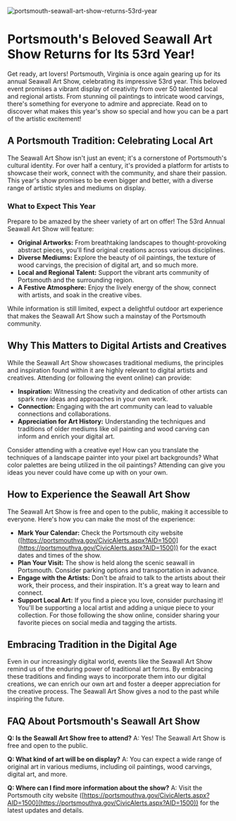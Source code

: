![portsmouth-seawall-art-show-returns-53rd-year](https://images.pexels.com/photos/33317809/pexels-photo-33317809.jpeg?auto=compress&cs=tinysrgb&fit=crop&h=627&w=1200)

# Portsmouth's Beloved Seawall Art Show Returns for Its 53rd Year!

Get ready, art lovers! Portsmouth, Virginia is once again gearing up for its annual Seawall Art Show, celebrating its impressive 53rd year. This beloved event promises a vibrant display of creativity from over 50 talented local and regional artists. From stunning oil paintings to intricate wood carvings, there's something for everyone to admire and appreciate. Read on to discover what makes this year's show so special and how you can be a part of the artistic excitement!

## A Portsmouth Tradition: Celebrating Local Art

The Seawall Art Show isn't just an event; it's a cornerstone of Portsmouth's cultural identity. For over half a century, it's provided a platform for artists to showcase their work, connect with the community, and share their passion. This year's show promises to be even bigger and better, with a diverse range of artistic styles and mediums on display.

### What to Expect This Year

Prepare to be amazed by the sheer variety of art on offer! The 53rd Annual Seawall Art Show will feature:

*   **Original Artworks:** From breathtaking landscapes to thought-provoking abstract pieces, you'll find original creations across various disciplines.
*   **Diverse Mediums:** Explore the beauty of oil paintings, the texture of wood carvings, the precision of digital art, and so much more.
*   **Local and Regional Talent:** Support the vibrant arts community of Portsmouth and the surrounding region.
*   **A Festive Atmosphere:** Enjoy the lively energy of the show, connect with artists, and soak in the creative vibes.

While information is still limited, expect a delightful outdoor art experience that makes the Seawall Art Show such a mainstay of the Portsmouth community.

## Why This Matters to Digital Artists and Creatives

While the Seawall Art Show showcases traditional mediums, the principles and inspiration found within it are highly relevant to digital artists and creatives. Attending (or following the event online) can provide:

*   **Inspiration:** Witnessing the creativity and dedication of other artists can spark new ideas and approaches in your own work.
*   **Connection:** Engaging with the art community can lead to valuable connections and collaborations.
*   **Appreciation for Art History:** Understanding the techniques and traditions of older mediums like oil painting and wood carving can inform and enrich your digital art.

Consider attending with a creative eye! How can you translate the techniques of a landscape painter into your pixel art backgrounds? What color palettes are being utilized in the oil paintings? Attending can give you ideas you never could have come up with on your own.

## How to Experience the Seawall Art Show

The Seawall Art Show is free and open to the public, making it accessible to everyone. Here's how you can make the most of the experience:

*   **Mark Your Calendar:** Check the Portsmouth city website ([https://portsmouthva.gov/CivicAlerts.aspx?AID=1500](https://portsmouthva.gov/CivicAlerts.aspx?AID=1500)) for the exact dates and times of the show.
*   **Plan Your Visit:** The show is held along the scenic seawall in Portsmouth. Consider parking options and transportation in advance.
*   **Engage with the Artists:** Don't be afraid to talk to the artists about their work, their process, and their inspiration. It's a great way to learn and connect.
*   **Support Local Art:** If you find a piece you love, consider purchasing it! You'll be supporting a local artist and adding a unique piece to your collection. For those following the show online, consider sharing your favorite pieces on social media and tagging the artists.

## Embracing Tradition in the Digital Age

Even in our increasingly digital world, events like the Seawall Art Show remind us of the enduring power of traditional art forms. By embracing these traditions and finding ways to incorporate them into our digital creations, we can enrich our own art and foster a deeper appreciation for the creative process. The Seawall Art Show gives a nod to the past while inspiring the future.

## FAQ About Portsmouth's Seawall Art Show

**Q: Is the Seawall Art Show free to attend?**
A: Yes! The Seawall Art Show is free and open to the public.

**Q: What kind of art will be on display?**
A: You can expect a wide range of original art in various mediums, including oil paintings, wood carvings, digital art, and more.

**Q: Where can I find more information about the show?**
A: Visit the Portsmouth city website ([https://portsmouthva.gov/CivicAlerts.aspx?AID=1500](https://portsmouthva.gov/CivicAlerts.aspx?AID=1500)) for the latest updates and details.
